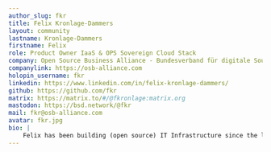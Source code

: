 ```yaml
---
author_slug: fkr
title: Felix Kronlage-Dammers
layout: community
lastname: Kronlage-Dammers
firstname: Felix
role: Product Owner IaaS & OPS Sovereign Cloud Stack
company: Open Source Business Alliance - Bundesverband für digitale Souveränität e.V.
companylink: https://osb-alliance.com
holopin_username: fkr
linkedin: https://www.linkedin.com/in/felix-kronlage-dammers/
github: https://github.com/fkr
matrix: https://matrix.to/#/@fkronlage:matrix.org
mastodon: https://bsd.network/@fkr
mail: fkr@osb-alliance.com
avatar: fkr.jpg
bio: |
    Felix has been building (open source) IT Infrastructure since the late 90s. Between then and now felix was part of various open source development communities (from DarwinPorts, OpenDarwin to OpenBSD and nowadays the Sovereign Cloud Stack). His interests range from monitoring and observability over infrastructure-as-code to building and scaling communities and companies. He has been part of the extended board of the OSBA for the last six years and describes himself as an unix/open source nerd. If not working or spending time with his family, he is usually found on a road bike. 
---
```

